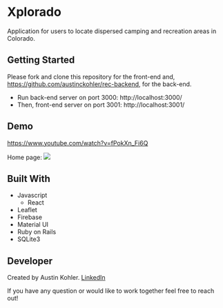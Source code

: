 # Xplorado

Application for users to locate dispersed camping and recreation areas in Colorado.

## Getting Started

Please fork and clone this repository for the front-end and, https://github.com/austinckohler/rec-backend, for the back-end.

- Run back-end server on port 3000: http://localhost:3000/
- Then, front-end server on port 3001: http://localhost:3001/

## Demo

https://www.youtube.com/watch?v=fPokXn_Fi6Q

Home page:
<img src="/Users/austinkohler/Desktop/Screen Shot 2020-07-14 at 5.14.03 PM.png">

## Built With

- Javascript
  - React
- Leaflet
- Firebase
- Material UI
- Ruby on Rails
- SQLite3

## Developer

Created by Austin Kohler. [LinkedIn](https://www.linkedin.com/in/austin-kohler/)

If you have any question or would like to work together feel free to reach out!
